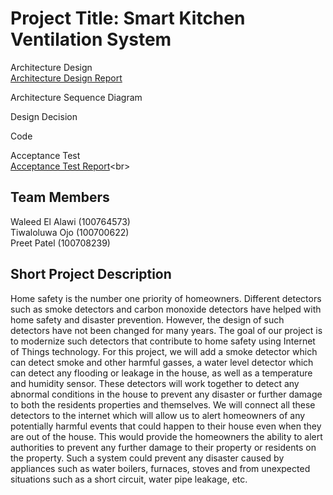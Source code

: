 # Project Title: Smart Kitchen Ventilation System


Architecture Design<br>
[Architecture Design Report](https://github.com/Waleed20210/IOT-Project/tree/main/Architecture%20Design)<br>

Architecture Sequence Diagram<br>

Design Decision<br>

Code<br>

Acceptance Test<br>
[Acceptance Test Report]([https://github.com/Waleed20210/IOT-Project/tree/main/Architecture%20Design](https://github.com/Waleed20210/IOT-Project/tree/main/Acceptance%20Test))<br>

## Team Members 
Waleed El Alawi (100764573)<br> 
Tiwaloluwa Ojo  (100700622)<br>
Preet Patel (100708239) <br>

## Short Project Description
Home safety is the number one priority of homeowners. Different detectors such as smoke detectors and carbon monoxide detectors have helped with home safety and disaster prevention. However, the design of such detectors have not been changed for many years. The goal of our project is to modernize such detectors that contribute to home safety using Internet of Things technology. For this project, we will add a smoke detector which can detect smoke and other harmful gasses, a water level detector which can detect any flooding or leakage in the house, as well as a temperature and humidity sensor. These detectors will work together to detect any abnormal conditions in the house to prevent any disaster or further damage to both the residents properties and themselves. We will connect all these detectors to the internet which will allow us to alert homeowners of any potentially harmful events that could happen to their house even when they are out of the house. This would provide the homeowners the ability to alert authorities to prevent any further damage to their property or residents on the property. Such a system could prevent any disaster caused by appliances such as water boilers, furnaces, stoves and from unexpected situations such as a short circuit, water pipe leakage, etc.

